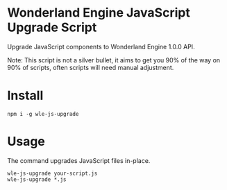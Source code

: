 # Wonderland Engine JavaScript Upgrade Script

Upgrade JavaScript components to Wonderland Engine 1.0.0 API.

Note: This script is not a silver bullet, it aims to get you 90% of the
way on 90% of scripts, often scripts will need manual adjustment.

# Install

```
npm i -g wle-js-upgrade
```

# Usage

The command upgrades JavaScript files in-place.
```
wle-js-upgrade your-script.js
wle-js-upgrade *.js
```
